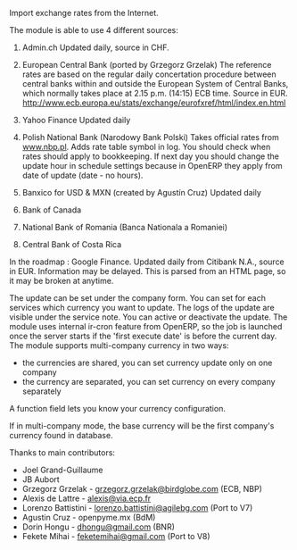 Import exchange rates from the Internet.

The module is able to use 4 different sources:

1. Admin.ch
   Updated daily, source in CHF.

2. European Central Bank (ported by Grzegorz Grzelak)
   The reference rates are based on the regular daily concertation
   procedure between central banks within and outside the European
   System of Central Banks, which normally takes place at 2.15 p.m.
   (14:15) ECB time. Source in EUR.
   http://www.ecb.europa.eu/stats/exchange/eurofxref/html/index.en.html

3. Yahoo Finance
   Updated daily

4. Polish National Bank (Narodowy Bank Polski)
   Takes official rates from www.nbp.pl. Adds rate table symbol in log.
   You should check when rates should apply to bookkeeping.
   If next day you should change the update hour in schedule settings
   because in OpenERP they apply from date of update (date - no hours).

5. Banxico for USD & MXN (created by Agustín Cruz)
   Updated daily
   
6. Bank of Canada

7. National Bank of Romania (Banca Nationala a Romaniei)

8. Central Bank of Costa Rica

In the roadmap : 
   Google Finance.
   Updated daily from Citibank N.A., source in EUR. Information may be delayed.
   This is parsed from an HTML page, so it may be broken at anytime.

The update can be set under the company form.
You can set for each services which currency you want to update.
The logs of the update are visible under the service note.
You can active or deactivate the update.
The module uses internal ir-cron feature from OpenERP, so the job is
launched once the server starts if the 'first execute date' is before
the current day.
The module supports multi-company currency in two ways:

*    the currencies are shared, you can set currency update only on one
     company
*    the currency are separated, you can set currency on every company
     separately

A function field lets you know your currency configuration.

If in multi-company mode, the base currency will be the first company's
currency found in database.

Thanks to main contributors: 
*    Joel Grand-Guillaume
*    JB Aubort
*    Grzegorz Grzelak - grzegorz.grzelak@birdglobe.com (ECB, NBP)
*    Alexis de Lattre - alexis@via.ecp.fr
*    Lorenzo Battistini - lorenzo.battistini@agilebg.com (Port to V7)
*    Agustin Cruz - openpyme.mx (BdM)
*    Dorin Hongu - dhongu@gmail.com (BNR)
*    Fekete Mihai - feketemihai@gmail.com (Port to V8)
